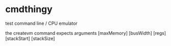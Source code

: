 # cmdthingy
test command line / CPU emulator

the createvm command expects arguments [maxMemory] [busWidth] [regs] [stackStart] [stackSize]
